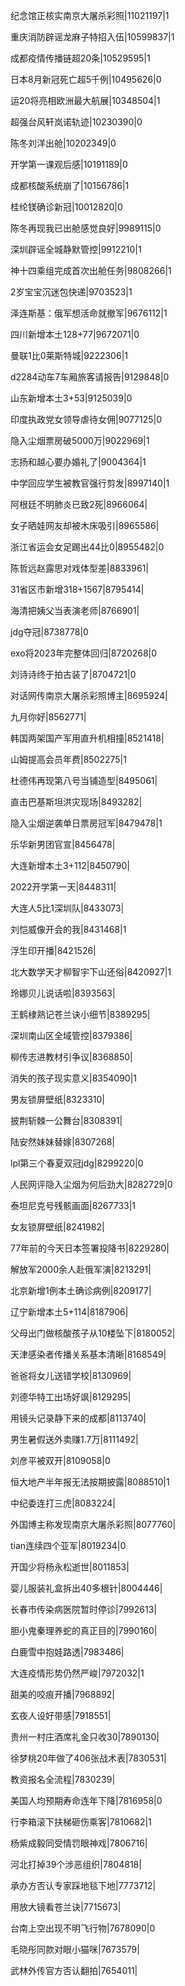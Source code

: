 纪念馆正核实南京大屠杀彩照|11021197|1

重庆消防辟谣龙麻子特招入伍|10599837|1

成都疫情传播链超20条|10529595|1

日本8月新冠死亡超5千例|10495626|0

运20将亮相欧洲最大航展|10348504|1

超强台风轩岚诺轨迹|10230390|0

陈冬刘洋出舱|10202349|0

开学第一课观后感|10191189|0

成都核酸系统崩了|10156786|1

桂纶镁确诊新冠|10012820|0

陈冬再现我已出舱感觉良好|9989115|0

深圳辟谣全城静默管控|9912210|1

神十四乘组完成首次出舱任务|9808266|1

2岁宝宝沉迷包快递|9703523|1

泽连斯基：俄军想活命就撤军|9676112|1

四川新增本土128+77|9672071|0

曼联1比0莱斯特城|9222306|1

d2284动车7车厢旅客请报告|9129848|0

山东新增本土3+53|9125039|0

印度执政党女领导虐待女佣|9077125|0

隐入尘烟票房破5000万|9022969|1

志扬和越心要办婚礼了|9004364|1

中学回应学生被教官强行剪发|8997140|1

阿根廷不明肺炎已致2死|8966064|

女子晒娃网友却被木床吸引|8965586|

浙江省运会女足踢出44比0|8955482|0

陈哲远赵露思对戏体型差|8833961|

31省区市新增318+1567|8795414|

海清把姨父当表演老师|8766901|

jdg夺冠|8738778|0

exo将2023年完整体回归|8720268|0

刘诗诗终于拍古装了|8704721|0

对话网传南京大屠杀彩照博主|8695924|

九月你好|8562771|

韩国两架国产军用直升机相撞|8521418|

山姆提高会员年费|8502275|1

杜德伟再现第八号当铺造型|8495061|

直击巴基斯坦洪灾现场|8493282|

隐入尘烟逆袭单日票房冠军|8479478|1

乐华新男团官宣|8456478|

大连新增本土3+112|8450790|

2022开学第一天|8448311|

大连人5比1深圳队|8433073|

刘恺威像开会的我|8431468|1

浮生印开播|8421526|

北大数学天才柳智宇下山还俗|8420927|1

玲娜贝儿说话啦|8393563|

王鹤棣熟记苍兰诀小细节|8389295|

深圳南山区全域管控|8379386|

柳传志进教材引争议|8368850|

消失的孩子现实意义|8354090|1

男友锁屏壁纸|8323310|

披荆斩棘一公舞台|8308391|

陆安然妹妹替嫁|8307268|

lpl第三个春夏双冠jdg|8299220|0

人民网评隐入尘烟为何后劲大|8282729|0

泰坦尼克号残骸画面|8267733|1

女友锁屏壁纸|8241982|

77年前的今天日本签署投降书|8229280|

解放军2000余人赴俄军演|8213291|

北京新增1例本土确诊病例|8209177|

辽宁新增本土5+114|8187906|

父母出门做核酸孩子从10楼坠下|8180052|

天津感染者传播关系基本清晰|8168549|

爸爸将女儿送错学校|8130969|

刘德华特工出场好飒|8129295|

用镜头记录静下来的成都|8113740|

男生暑假送外卖赚1.7万|8111492|

刘彦平被双开|8109058|0

恒大地产半年报无法按期披露|8088510|1

中纪委连打三虎|8083224|

外国博主称发现南京大屠杀彩照|8077760|

tian连续四个亚军|8019234|0

开国少将杨永松逝世|8011853|

婴儿服装礼盒拆出40多根针|8004446|

长春市传染病医院暂时停诊|7992613|

胆小鬼秦理养蛇的真正目的|7990160|

白鹿雪中抱娃路透|7983486|

大连疫情形势仍然严峻|7972032|1

甜美的咬痕开播|7968892|

玄夜人设好带感|7918551|

贵州一村庄酒席礼金只收30|7890130|

徐梦桃20年做了406张战术表|7830531|

教资报名全流程|7830239|

美国人均预期寿命连年下降|7816958|0

行李箱滚下扶梯砸伤乘客|7810682|1

杨紫成毅同受情罚眼神戏|7806716|

河北打掉39个涉恶组织|7804818|

承办方否认专家踩地毯下地|7773712|

用放大镜看苍兰诀|7715673|

台南上空出现不明飞行物|7678090|0

毛晓彤同款对眼小猫咪|7673579|

武林外传官方否认翻拍|7654011|

